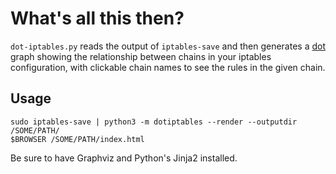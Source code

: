 # What's all this then?

`dot-iptables.py` reads the output of `iptables-save` and then
generates a [dot][] graph showing the relationship between chains in your
iptables configuration, with clickable chain names to see the rules in
the given chain.

## Usage

    sudo iptables-save | python3 -m dotiptables --render --outputdir /SOME/PATH/
    $BROWSER /SOME/PATH/index.html

Be sure to have Graphviz and Python's Jinja2 installed.

[dot]: http://www.graphviz.org/

